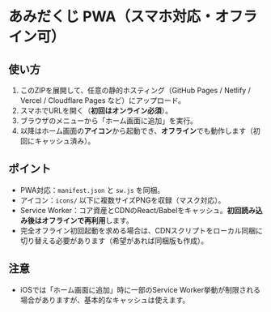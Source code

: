 # あみだくじ PWA（スマホ対応・オフライン可）

## 使い方
1. このZIPを展開して、任意の静的ホスティング（GitHub Pages / Netlify / Vercel / Cloudflare Pages など）にアップロード。
2. スマホでURLを開く（**初回はオンライン必須**）。
3. ブラウザのメニューから「ホーム画面に追加」を実行。
4. 以降はホーム画面の**アイコン**から起動でき、**オフライン**でも動作します（初回にキャッシュ済み）。

## ポイント
- PWA対応：`manifest.json` と `sw.js` を同梱。
- アイコン：`icons/` 以下に複数サイズPNGを収録（マスク対応）。
- Service Worker：コア資産とCDNのReact/Babelをキャッシュ。**初回読み込み後はオフラインで再利用**します。
- 完全オフライン初回起動を求める場合は、CDNスクリプトをローカル同梱に切り替える必要があります（希望があれば同梱版も作成）。

## 注意
- iOSでは「ホーム画面に追加」時に一部のService Worker挙動が制限される場合がありますが、基本的なキャッシュは使えます。

